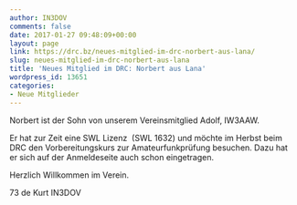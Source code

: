 ```yaml
---
author: IN3DOV
comments: false
date: 2017-01-27 09:48:09+00:00
layout: page
link: https://drc.bz/neues-mitglied-im-drc-norbert-aus-lana/
slug: neues-mitglied-im-drc-norbert-aus-lana
title: 'Neues Mitglied im DRC: Norbert aus Lana'
wordpress_id: 13651
categories:
- Neue Mitglieder
---
```


Norbert ist der Sohn von unserem Vereinsmitglied Adolf, IW3AAW.

Er hat zur Zeit eine SWL Lizenz  (SWL 1632) und möchte im Herbst beim DRC den Vorbereitungskurs zur Amateurfunkprüfung besuchen. Dazu hat er sich auf der Anmeldeseite auch schon eingetragen.

Herzlich Willkommen im Verein.

73 de Kurt IN3DOV
